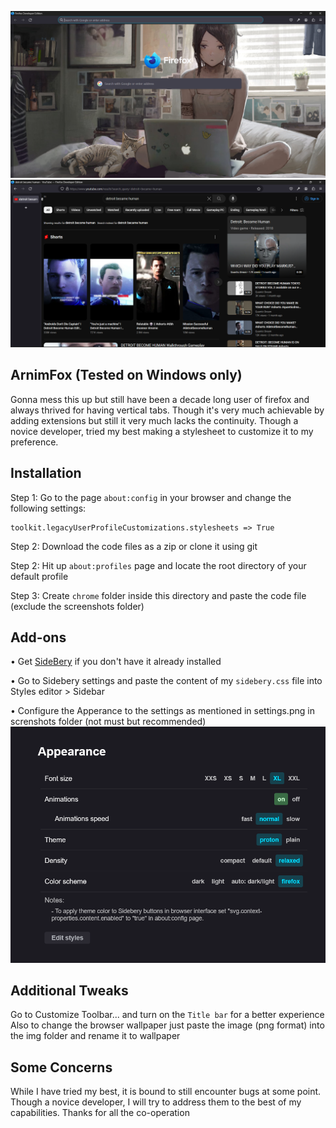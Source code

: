 ![](https://github.com/SecondMikasa/ArnimFox/blob/main/Screenshots/StartScreen.png)
![](https://github.com/SecondMikasa/ArnimFox/blob/main/Screenshots/ExpandedInterface.png)
## ArnimFox (Tested on Windows only)

Gonna mess this up but still have been a decade long user of firefox and always thrived for having vertical tabs. Though it's very much achievable by adding extensions but still it very much lacks the continuity. Though a novice developer, tried my best making a stylesheet to customize it to my preference. 


## Installation

Step 1: Go to the page `about:config` in your browser and change the following settings:

    toolkit.legacyUserProfileCustomizations.stylesheets => True
    
Step 2: Download the code files as a zip or clone it using git

Step 2: Hit up `about:profiles` page and locate the root directory of your default profile

Step 3: Create `chrome` folder inside this directory and paste the code file (exclude the screenshots folder)

## Add-ons 
 • Get [SideBery](https://addons.mozilla.org/en-US/firefox/addon/sidebery/) if you don't have it already installed 
 
 • Go to Sidebery settings and paste the content of my `sidebery.css` file into Styles editor > Sidebar

 • Configure the Apperance to the settings as mentioned in settings.png in screnshots folder (not must but recommended)
 ![](https://github.com/SecondMikasa/ArnimFox/blob/main/Screenshots/settings.png)

## Additional Tweaks
Go to Customize Toolbar... and turn on the `Title bar` for a better experience
Also to change the browser wallpaper just paste the image (png format) into the img folder and rename it to wallpaper
 
## Some Concerns
While I have tried my best, it is bound to still encounter bugs at some point. Though a novice developer, I will try to address them to the best of my capabilities. Thanks for all the co-operation
